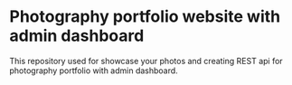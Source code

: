 # Photography portfolio website with admin dashboard
This repository used for showcase your photos and creating REST api for photography portfolio with admin dashboard.
